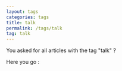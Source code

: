 ```yaml
---
layout: tags
categories: tags
title: talk
permalink: /tags/talk
tag: talk
---
```

You asked for all articles with the tag "talk" ?

Here you go :
